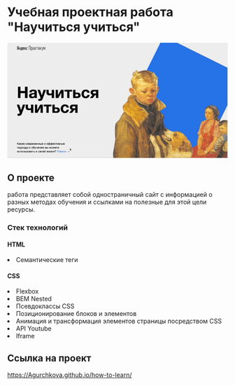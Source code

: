 # Учебная проектная работа "Научиться учиться"

<img src="https://github.com/Agurchkova/Agurchkova/blob/main/how-to-learn%20(big).gif" />

## О проекте

работа представляет собой одностраничный сайт c информацией о разных методах обучения
и ссылками на полезные для этой цели ресурсы.

### Стек технологий

####  HTML
<li>Семантические теги</li>

#### СSS
<li>Flexbox</li>
<li>BEM Nested</li>
<li>Псевдоклассы CSS</li>
<li>Позиционирование блоков и элементов</li>
<li>Анимация и трансформация элементов страницы посредством CSS</li>
<li>API Youtube</li>
<li>Iframe</li>

## Ссылка на проект
https://Agurchkova.github.io/how-to-learn/
